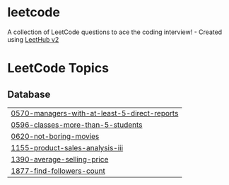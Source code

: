 # leetcode
A collection of LeetCode questions to ace the coding interview! - Created using [LeetHub v2](https://github.com/arunbhardwaj/LeetHub-2.0)

<!---LeetCode Topics Start-->
# LeetCode Topics
## Database
|  |
| ------- |
| [0570-managers-with-at-least-5-direct-reports](https://github.com/toooxan/leetcode/tree/master/0570-managers-with-at-least-5-direct-reports) |
| [0596-classes-more-than-5-students](https://github.com/toooxan/leetcode/tree/master/0596-classes-more-than-5-students) |
| [0620-not-boring-movies](https://github.com/toooxan/leetcode/tree/master/0620-not-boring-movies) |
| [1155-product-sales-analysis-iii](https://github.com/toooxan/leetcode/tree/master/1155-product-sales-analysis-iii) |
| [1390-average-selling-price](https://github.com/toooxan/leetcode/tree/master/1390-average-selling-price) |
| [1877-find-followers-count](https://github.com/toooxan/leetcode/tree/master/1877-find-followers-count) |
<!---LeetCode Topics End-->